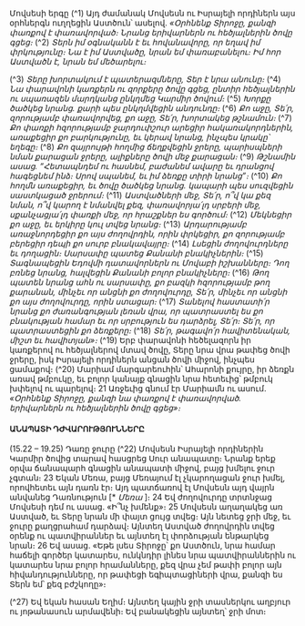 
Մովսեսի երգը
(^1) Այդ ժամանակ Մովսեսն ու Իսրայելի որդիներն այս օրհներգն ուղղեցին Աստծուն՝ ասելով.
_«Օրհնենք Տիրոջը,
քանզի փառքով է փառավորված։
Նրանց երիվարներն ու հեծյալներին
ծովը գցեց։_
(^2) _Տերն իմ օգնականն է եւ հովանավորը,
որ եղավ իմ փրկությունը։
Նա է իմ Աստվածը,
նրան եմ փառաբանելու։
Իմ հոր Աստվածն է,
նրան եմ մեծարելու։_


(^3) _Տերը խորտակում է պատերազմները,
Տեր է նրա անունը։_
(^4) _Նա փարավոնի կառքերն ու զորքերը ծովը գցեց,
ընտիր հեծյալներին ու սպառազեն մարդկանց
ընկղմեց Կարմիր ծովում։_
(^5) _Խորքը ծածկեց նրանց.
քարի պես ընկղմվեցին անդունդը։_
(^6) _Քո աջը, Տե՛ր, զորությամբ փառավորվեց,
քո աջը, Տե՛ր, խորտակեց թշնամուն։_
(^7) _Քո փառքի հզորությամբ
ջարդուփշուր արեցիր հակառակորդներին,
առաքեցիր քո բարկությունը,
եւ կերավ նրանց, ինչպես կրակը՝ եղեգը։_
(^8) _Քո զայրույթի հողմից ճեղքվեցին ջրերը,
պարիսպների նման քարացան ջրերը,
ալիքները ծովի մեջ քարացան։_
(^9) _Թշնամին ասաց. “Հետապնդեմ ու հասնեմ,
բաժանեմ ավարը եւ դրանցով հագեցնեմ ինձ։
Սրով սպանեմ, եւ իմ ձեռքը տիրի նրանց”։_
(^10) _Քո հողմն առաքեցիր, եւ ծովը ծածկեց նրանց.
կապարի պես սուզվեցին սաստկացած ջրերում։_
(^11) _Աստվածների մեջ, Տե՛ր, ո՞վ կա քեզ նման,
ո՞վ կարող է նմանվել քեզ,
փառավորյա՛լդ սրբերի մեջ,
սքանչացյա՛լդ փառքի մեջ,
որ հրաշքներ ես գործում։_
(^12) _Մեկնեցիր քո աջը,
եւ երկիրը կուլ տվեց նրանց։_
(^13) _Արդարությամբ առաջնորդեցիր քո այս ժողովրդին, որին փրկեցիր,
քո զորությամբ բերեցիր դեպի քո սուրբ բնակավայրը։_
(^14) _Լսեցին ժողովուրդները եւ դողացին։
Սարսափը պատեց Քանանի բնակիչներին։_
(^15) _Տագնապեցին Եդովմի դատավորներն ու Մովաբի իշխանները։
Դող բռնեց նրանց, հալվեցին Քանանի բոլոր բնակիչները։_
(^16) _Թող պատեն նրանց ահն ու սարսափը,
քո բազկի հզորությամբ թող քարանան,
մինչեւ որ անցնի քո ժողովուրդը, Տե՛ր,
մինչեւ որ անցնի քո այս ժողովուրդը, որին ստացար։_
(^17) _Տանելով հաստատի՛ր նրանց քո ժառանգության լեռան վրա,
որ պատրաստել ես քո բնակության համար
եւ որ սրբություն ես դարձրել, Տե՛ր։
Տե՛ր, որ պատրաստեցին քո ձեռքերը։_
(^18) _Տե՛ր, թագավո՛ր հավիտենական,
միշտ եւ հավիտյան»։_
(^19) Երբ փարավոնի հեծելազորն իր կառքերով ու հեծյալներով մտավ ծովը, Տերը նրա վրա թափեց ծովի ջրերը, իսկ
Իսրայելի որդիներն անցան ծովի միջով, ինչպես ցամաքով։
(^20) Մարիամ մարգարեուհին՝ Ահարոնի քույրը, իր ձեռքն առավ թմբուկը, եւ բոլոր կանայք գնացին նրա հետեւից՝
թմբուկ խփելով ու պարելով։ 21 Առջեւից գնում էր Մարիամն ու ասում.
_«Օրհնենք Տիրոջը,
քանզի նա փառքով է փառավորված.
երիվարներն ու հեծյալներին
ծովը գցեց»։_

#### ԱՆԱՊԱՏԻ ԴԺՎԱՐՈՒԹՅՈՒՆՆԵՐԸ

(15.22 – 19.25)
Դառը ջուրը
(^22) Մովսեսն Իսրայելի որդիներին Կարմիր ծովից տարավ հասցրեց Սուր անապատը։ Նրանք երեք օրվա ճանապարհ
գնացին անապատի միջով, բայց խմելու ջուր չգտան։ 23 Եկան Մեռա, բայց Մեռայում էլ չկարողացան ջուր խմել,
որովհետեւ այն դառն էր։ Այդ պատճառով էլ Մովսեսն այդ վայրն անվանեց Դառնություն [* _Մեռա_ ]։ 24 Եվ ժողովուրդը
տրտնջաց Մովսեսի դեմ ու ասաց. «Ի՞նչ խմենք»։ 25 Մովսեսն աղաղակեց առ Աստված, եւ Տերը նրան մի փայտ ցույց
տվեց։ Այն նետեց ջրի մեջ, եւ ջուրը քաղցրահամ դարձավ։ Այնտեղ Աստված ժողովրդին տվեց օրենք ու պատվիրաններ
եւ այնտեղ էլ փորձության ենթարկեց նրան։ 26 Եվ ասաց. «Եթե լսես Տիրոջը՝ քո Աստծուն, նրա համար հաճելի գործեր
կատարես, ունկնդիր լինես նրա պատվիրաններին ու կատարես նրա բոլոր հրամանները, քեզ վրա չեմ թափի բոլոր այն
հիվանդությունները, որ թափեցի եգիպտացիների վրա, քանզի ես Տերն եմ՝ քեզ բժշկողը»։


(^27) Եվ եկան հասան Եղիմ։ Այնտեղ կային ջրի տասներկու աղբյուր ու յոթանասուն արմավենի։ Եվ բանակեցին
այնտեղ՝ ջրի մոտ։
